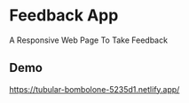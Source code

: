 
# Feedback App 

A Responsive Web Page To Take Feedback 


## Demo

https://tubular-bombolone-5235d1.netlify.app/
